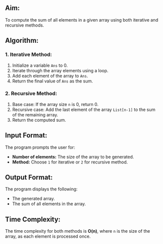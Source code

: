 <h2>Aim:</h2>
<p>To compute the sum of all elements in a given array using both iterative and recursive methods.</p>

<h2>Algorithm:</h2>
<h3>1. Iterative Method:</h3>
<ol>
    <li>Initialize a variable <code>Ans</code> to 0.</li>
    <li>Iterate through the array elements using a loop.</li>
    <li>Add each element of the array to <code>Ans</code>.</li>
    <li>Return the final value of <code>Ans</code> as the sum.</li>
</ol>

<h3>2. Recursive Method:</h3>
<ol>
    <li>Base case: If the array size <code>n</code> is 0, return 0.</li>
    <li>Recursive case: Add the last element of the array <code>List[n-1]</code> to the sum of the remaining array.</li>
    <li>Return the computed sum.</li>
</ol>

<h2>Input Format:</h2>
<p>The program prompts the user for:</p>
<ul>
    <li><strong>Number of elements:</strong> The size of the array to be generated.</li>
    <li><strong>Method:</strong> Choose <code>1</code> for iterative or <code>2</code> for recursive method.</li>
</ul>

<h2>Output Format:</h2>
<p>The program displays the following:</p>
<ul>
    <li>The generated array.</li>
    <li>The sum of all elements in the array.</li>
</ul>

<h2>Time Complexity:</h2>
<p>
    The time complexity for both methods is <strong>O(n)</strong>, where <code>n</code> is the size of the array, as each element is processed once.
</p>